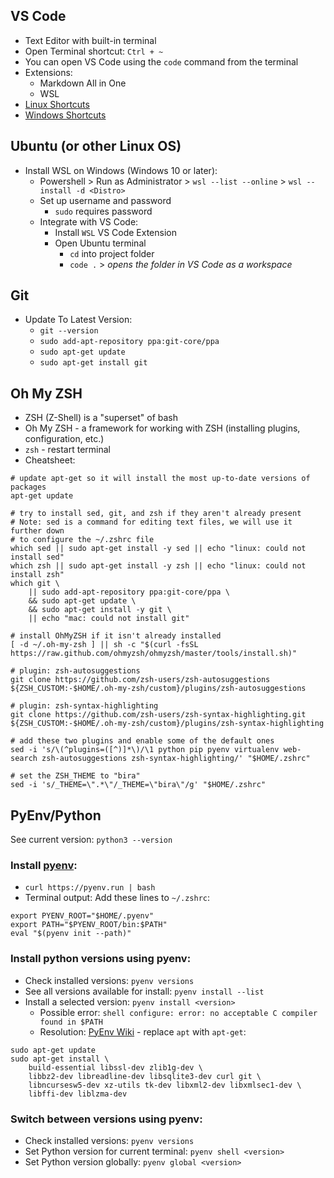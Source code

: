 ## VS Code
  - Text Editor with built-in terminal
  - Open Terminal shortcut: `Ctrl + ~`
  - You can open VS Code using the `code` command from the terminal
  - Extensions:
    - Markdown All in One
    - WSL
  - [Linux Shortcuts](https://code.visualstudio.com/shortcuts/keyboard-shortcuts-linux.pdf)
  - [Windows Shortcuts](https://code.visualstudio.com/shortcuts/keyboard-shortcuts-windows.pdf)
## Ubuntu (or other Linux OS)
  - Install WSL on Windows (Windows 10 or later):
    - Powershell > Run as Administrator > `wsl --list --online` > `wsl --install -d <Distro>`
    - Set up username and password
      - `sudo` requires password
    - Integrate with VS Code:
      - Install `WSL` VS Code Extension
      - Open Ubuntu terminal
        - `cd` into project folder
        - `code .` > *opens the folder in VS Code as a workspace*
  
## Git
  - Update To Latest Version:
    - `git --version`
    - `sudo add-apt-repository ppa:git-core/ppa` 
    - `sudo apt-get update`
    - `sudo apt-get install git`

## Oh My ZSH
  - ZSH (Z-Shell) is a "superset" of bash
  - Oh My ZSH - a framework for working with ZSH (installing plugins, configuration, etc.)
  - `zsh` - restart terminal
  - Cheatsheet:
````shell
# update apt-get so it will install the most up-to-date versions of packages
apt-get update

# try to install sed, git, and zsh if they aren't already present
# Note: sed is a command for editing text files, we will use it further down
# to configure the ~/.zshrc file
which sed || sudo apt-get install -y sed || echo "linux: could not install sed"
which zsh || sudo apt-get install -y zsh || echo "linux: could not install zsh"
which git \
    || sudo add-apt-repository ppa:git-core/ppa \
    && sudo apt-get update \
    && sudo apt-get install -y git \
    || echo "mac: could not install git"

# install OhMyZSH if it isn't already installed
[ -d ~/.oh-my-zsh ] || sh -c "$(curl -fsSL https://raw.github.com/ohmyzsh/ohmyzsh/master/tools/install.sh)"

# plugin: zsh-autosuggestions
git clone https://github.com/zsh-users/zsh-autosuggestions ${ZSH_CUSTOM:-$HOME/.oh-my-zsh/custom}/plugins/zsh-autosuggestions

# plugin: zsh-syntax-highlighting
git clone https://github.com/zsh-users/zsh-syntax-highlighting.git ${ZSH_CUSTOM:-$HOME/.oh-my-zsh/custom}/plugins/zsh-syntax-highlighting

# add these two plugins and enable some of the default ones
sed -i 's/\(^plugins=([^)]*\)/\1 python pip pyenv virtualenv web-search zsh-autosuggestions zsh-syntax-highlighting/' "$HOME/.zshrc"

# set the ZSH_THEME to "bira"
sed -i 's/_THEME=\".*\"/_THEME=\"bira\"/g' "$HOME/.zshrc"

````

## PyEnv/Python
See current version: `python3 --version`

### Install [pyenv](https://github.com/pyenv/pyenv):
  - `curl https://pyenv.run | bash`
  - Terminal output: Add these lines to `~/.zshrc`:
```shell
export PYENV_ROOT="$HOME/.pyenv"
export PATH="$PYENV_ROOT/bin:$PATH"
eval "$(pyenv init --path)"
```

### Install python versions using pyenv:
  - Check installed versions: `pyenv versions`
  - See all versions available for install: `pyenv install --list`
  - Install a selected version: `pyenv install <version>`
    - Possible error: ```shell configure: error: no acceptable C compiler found in $PATH```
    - Resolution: [PyEnv Wiki](https://github.com/pyenv/pyenv/wiki#suggested-build-environment) - replace `apt` with `apt-get`:
```shell
sudo apt-get update
sudo apt-get install \
    build-essential libssl-dev zlib1g-dev \
    libbz2-dev libreadline-dev libsqlite3-dev curl git \
    libncursesw5-dev xz-utils tk-dev libxml2-dev libxmlsec1-dev \
    libffi-dev liblzma-dev
```
### Switch between versions using pyenv:
  - Check installed versions: `pyenv versions`
  - Set Python version for current terminal: `pyenv shell <version>`
  - Set Python version globally: `pyenv global <version>`